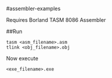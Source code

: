 #assembler-examples

Requires Borland TASM 8086 Assembler

##Run

    tasm <asm_filename>.asm
    tlink <obj_filename>.obj

Now execute

    <exe_filename>.exe
